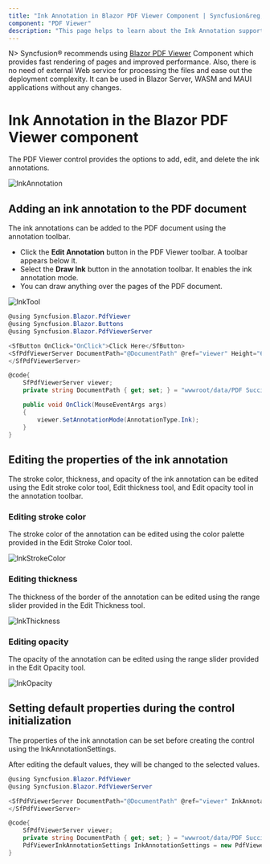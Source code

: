 ```yaml
---
title: "Ink Annotation in Blazor PDF Viewer Component | Syncfusion&reg;"
component: "PDF Viewer"
description: "This page helps to learn about the Ink Annotation support with a code example in the Syncfusion&reg; Blazor PDF Viewer."
---
```


N> Syncfusion&reg; recommends using [Blazor PDF Viewer](https://blazor.syncfusion.com/documentation/pdfviewer-2/getting-started/server-side-application) Component which provides fast rendering of pages and improved performance. Also, there is no need of external Web service for processing the files and ease out the deployment complexity. It can be used in Blazor Server, WASM and MAUI applications without any changes.

# Ink Annotation in the Blazor PDF Viewer component

The PDF Viewer control provides the options to add, edit, and delete the ink annotations.

![InkAnnotation](../../pdfviewer/images/ink_annotation.png)

## Adding an ink annotation to the PDF document

The ink annotations can be added to the PDF document using the annotation toolbar.

* Click the **Edit Annotation** button in the PDF Viewer toolbar. A toolbar appears below it.
* Select the **Draw Ink** button in the annotation toolbar. It enables the ink annotation mode.
* You can draw anything over the pages of the PDF document.

![InkTool](../../pdfviewer/images/ink_tool.png)

```csharp
@using Syncfusion.Blazor.PdfViewer
@using Syncfusion.Blazor.Buttons
@using Syncfusion.Blazor.PdfViewerServer

<SfButton OnClick="OnClick">Click Here</SfButton>
<SfPdfViewerServer DocumentPath="@DocumentPath" @ref="viewer" Height="640px" Width="100%">
</SfPdfViewerServer>

@code{
    SfPdfViewerServer viewer;
    private string DocumentPath { get; set; } = "wwwroot/data/PDF Succinctly.pdf";

    public void OnClick(MouseEventArgs args)
    {
        viewer.SetAnnotationMode(AnnotationType.Ink);
    }
}
```

## Editing the properties of the ink annotation

The stroke color, thickness, and opacity of the ink annotation can be edited using the Edit stroke color tool, Edit thickness tool, and Edit opacity tool in the annotation toolbar.

### Editing stroke color

The stroke color of the annotation can be edited using the color palette provided in the Edit Stroke Color tool.

![InkStrokeColor](../../pdfviewer/images/ink_strokecolor.png)

### Editing thickness

The thickness of the border of the annotation can be edited using the range slider provided in the Edit Thickness tool.

![InkThickness](../../pdfviewer/images/ink_thickness.png)

### Editing opacity

The opacity of the annotation can be edited using the range slider provided in the Edit Opacity tool.

![InkOpacity](../../pdfviewer/images/ink_opacity.png)

## Setting default properties during the control initialization

The properties of the ink annotation can be set before creating the control using the InkAnnotationSettings.

After editing the default values, they will be changed to the selected values.

```csharp
@using Syncfusion.Blazor.PdfViewer
@using Syncfusion.Blazor.PdfViewerServer

<SfPdfViewerServer DocumentPath="@DocumentPath" @ref="viewer" InkAnnotationSettings="@InkAnnotationSettings">
</SfPdfViewerServer>

@code{
    SfPdfViewerServer viewer;
    private string DocumentPath { get; set; } = "wwwroot/data/PDF Succinctly.pdf";
    PdfViewerInkAnnotationSettings InkAnnotationSettings = new PdfViewerInkAnnotationSettings { Author="Syncfusion", StrokeColor="green", Thickness=3, Opacity=0.6 };
}
```